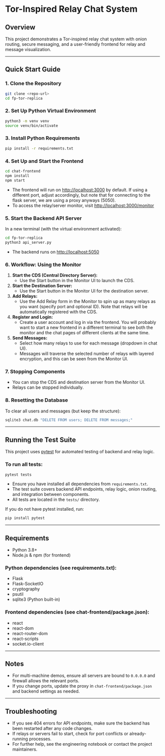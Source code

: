 # Tor-Inspired Relay Chat System

## Overview
This project demonstrates a Tor-inspired relay chat system with onion routing, secure messaging, and a user-friendly frontend for relay and message visualization.

---

## Quick Start Guide

### 1. Clone the Repository
```bash
git clone <repo-url>
cd fp-tor-replica
```

### 2. Set Up Python Virtual Environment
```bash
python3 -m venv venv
source venv/bin/activate
```

### 3. Install Python Requirements
```bash
pip install -r requirements.txt
```

### 4. Set Up and Start the Frontend
```bash
cd chat-frontend
npm install
npm start
```
- The frontend will run on [http://localhost:3000](http://localhost:3000) by default. If using a different port, adjust accordingly, but note that for connecting to the flask server, we are using a proxy anyways (5050).
- To access the relay/server monitor, visit [http://localhost:3000/monitor](http://localhost:3000/monitor)

### 5. Start the Backend API Server
In a new terminal (with the virtual environment activated):
```bash
cd fp-tor-replica
python3 api_server.py
```
- The backend runs on [http://localhost:5050](http://localhost:5050)

### 6. Workflow: Using the Monitor
1. **Start the CDS (Central Directory Server):**
   - Use the Start button in the Monitor UI to launch the CDS.
2. **Start the Destination Server:**
   - Use the Start button in the Monitor UI for the destination server.
3. **Add Relays:**
   - Use the Add Relay form in the Monitor to spin up as many relays as you want (specify port and optional ID). Note that relays will be automatically registered with the CDS.
4. **Register and Login:**
   - Create a user account and log in via the frontend. You will probably want to start a new frontend in a different terminal to see both the monitor and the chat pages of different clients at the same time.
5. **Send Messages:**
   - Select how many relays to use for each message (dropdown in chat UI).
   - Messages will traverse the selected number of relays with layered encryption, and this can be seen from the Monitor UI.

### 7. Stopping Components
- You can stop the CDS and destination server from the Monitor UI.
- Relays can be stopped individually.

### 8. Resetting the Database
To clear all users and messages (but keep the structure):
```bash
sqlite3 chat.db "DELETE FROM users; DELETE FROM messages;"
```

---

## Running the Test Suite

This project uses [pytest](https://docs.pytest.org/) for automated testing of backend and relay logic.

### To run all tests:

```bash
pytest tests
```

- Ensure you have installed all dependencies from `requirements.txt`.
- The test suite covers backend API endpoints, relay logic, onion routing, and integration between components.
- All tests are located in the `tests/` directory.

If you do not have pytest installed, run:

```bash
pip install pytest
```

---

## Requirements
- Python 3.8+
- Node.js & npm (for frontend)

### Python dependencies (see requirements.txt):
- Flask
- Flask-SocketIO
- cryptography
- psutil
- sqlite3 (Python built-in)

### Frontend dependencies (see chat-frontend/package.json):
- react
- react-dom
- react-router-dom
- react-scripts
- socket.io-client

---

## Notes
- For multi-machine demos, ensure all servers are bound to `0.0.0.0` and firewall allows the relevant ports.
- If you change ports, update the proxy in `chat-frontend/package.json` and backend settings as needed.

---

## Troubleshooting
- If you see 404 errors for API endpoints, make sure the backend has been restarted after any code changes.
- If relays or servers fail to start, check for port conflicts or already-running processes.
- For further help, see the engineering notebook or contact the project maintainers.
